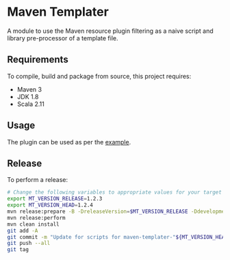 # Maven Templater

A module to use the Maven resource plugin filtering as a naive script and library pre-processor of a template file.

## Requirements

To compile, build and package from source, this project requires:

* Maven 3
* JDK 1.8
* Scala 2.11

## Usage

The plugin can be used as per the [example](https://github.com/ggear/maven-templater/tree/master/maven-templater-example).

## Release

To perform a release:

```bash
# Change the following variables to appropriate values for your target release
export MT_VERSION_RELEASE=1.2.3
export MT_VERSION_HEAD=1.2.4
mvn release:prepare -B -DreleaseVersion=$MT_VERSION_RELEASE -DdevelopmentVersion=$MT_VERSION_HEAD-SNAPSHOT
mvn release:perform
mvn clean install
git add -A
git commit -m "Update for scripts for maven-templater-"${MT_VERSION_HEAD}"-SNAPSHOT"
git push --all
git tag
```
